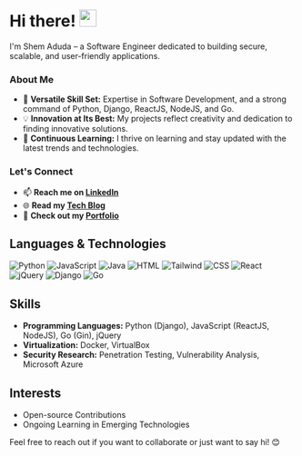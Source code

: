 # Hi there! <img src="https://github.com/TheDudeThatCode/TheDudeThatCode/blob/master/Assets/Hi.gif" width="30" />

I'm Shem Aduda – a Software Engineer dedicated to building secure, scalable, and user-friendly applications.

### About Me
- 🌟 **Versatile Skill Set:** Expertise in Software Development, and a strong command of Python, Django, ReactJS, NodeJS, and Go.
- 💡 **Innovation at Its Best:** My projects reflect creativity and dedication to finding innovative solutions.
- 🚀 **Continuous Learning:** I thrive on learning and stay updated with the latest trends and technologies.

### Let's Connect
- 📫 **Reach me on [LinkedIn](https://www.linkedin.com/in/shem-aduda/)**
- 🌐 **Read my [Tech Blog](https://aduda-shem.github.io/)**
- 💼 **Check out my [Portfolio](https://dev-portfolio-wine.vercel.app/)**

## Languages & Technologies

![Python](https://img.shields.io/badge/-Python-blue)
![JavaScript](https://img.shields.io/badge/-JavaScript-yellow)
![Java](https://img.shields.io/badge/-Java-orange)
![HTML](https://img.shields.io/badge/-HTML-red)
![Tailwind](https://img.shields.io/badge/-Tailwind-blue)
![CSS](https://img.shields.io/badge/-CSS-purple)
![React](https://img.shields.io/badge/-React-blue)
![jQuery](https://img.shields.io/badge/-jQuery-maroon)
![Django](https://img.shields.io/badge/-Django-green)
![Go](https://img.shields.io/badge/-Go-lightblue)

## Skills
- **Programming Languages:** Python (Django), JavaScript (ReactJS, NodeJS), Go (Gin), jQuery
- **Virtualization:** Docker, VirtualBox
- **Security Research:** Penetration Testing, Vulnerability Analysis, Microsoft Azure


## Interests
- Open-source Contributions
- Ongoing Learning in Emerging Technologies

Feel free to reach out if you want to collaborate or just want to say hi! 😊
